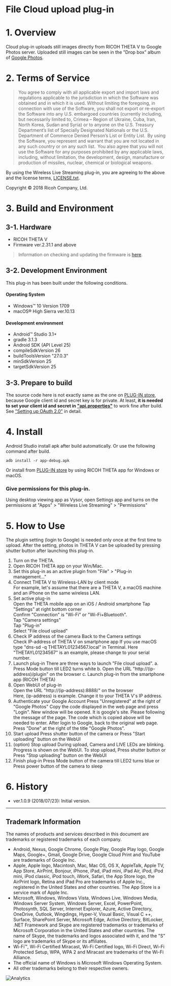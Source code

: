# File Cloud upload plug-in

# 1. Overview
Cloud plug-in uploads still images directly from RICOH THETA V to Google Photos server.
Uploaded still images can be seen in the "Drop box" album of [Google Photos](https://photos.google.com/).

# 2. Terms of Service

> You agree to comply with all applicable export and import laws and regulations applicable to the jurisdiction in which the Software was obtained and in which it is used. Without limiting the foregoing, in connection with use of the Software, you shall not export or re-export the Software  into any U.S. embargoed countries (currently including, but necessarily limited to, Crimea – Region of Ukraine, Cuba, Iran, North Korea, Sudan and Syria) or  to anyone on the U.S. Treasury Department’s list of Specially Designated Nationals or the U.S. Department of Commerce Denied Person’s List or Entity List.  By using the Software, you represent and warrant that you are not located in any such country or on any such list.  You also agree that you will not use the Software for any purposes prohibited by any applicable laws, including, without limitation, the development, design, manufacture or production of missiles, nuclear, chemical or biological weapons.

By using the Wireless Live Streaming plug-in, you are agreeing to the above and the license terms, [LICENSE.txt](LICENSE.txt).

Copyright &copy; 2018 Ricoh Company, Ltd.

# 3. Build and Environment

## 3-1. Hardware

* RICOH THETA V
* Firmware ver.2.31.1 and above

> Information on checking and updating the firmware is [here](https://theta360.com/en/support/manual/v/content/pc/pc_09.html).

## 3-2.  Development Environment

This plug-in has been built under the following conditions.

#### Operating System

* Windows&trade; 10 Version 1709
* macOS&reg; High Sierra ver.10.13

#### Development environment

* Android&trade; Studio 3.1+
* gradle 3.1.3
* Android SDK (API Level 25)
* compileSdkVersion 26
* buildToolsVersion "27.0.3"
* minSdkVersion 25
* targetSdkVersion 25

## 3-3.  Prepare to build

The source code here is not exactly same as the one on [PLUG-IN store](https://pluginstore.theta360.com/plugins/com.theta360.cloudupload/), because Google client id and secret key is for private.
At least, **it is needed to set your client id and secret in ["api.properties"](https://github.com/ricohapi/theta-cloud-upload-plugin/blob/master/app/src/main/assets/api.properties)** to work fine after build.
See ["Setting up OAuth 2.0"](https://support.google.com/cloud/answer/6158849) in detail.

# 4. Install
Android Studio install apk after build automatically. Or use the following command after build.

```
adb install -r app-debug.apk
```

Or install from [PLUG-IN store](https://pluginstore.theta360.com/plugins/com.theta360.cloudupload/) by using RICOH THETA app for Windows or macOS.

### Give permissions for this plug-in.

Using desktop viewing app as Vysor, open Settings app and turns on the permissions at "Apps" > "Wireless Live Streaming" > "Permissions"

# 5. How to Use
The plugin setting (login to Google) is needed only once at the first time to upload.
After the setting, photos in THETA V can be uploaded by pressing shutter button after launching this plug-in.


1. Turn on the THETA.
2. Open RICOH THETA app on your Win/Mac.
3. Set this plug-in as an active plugin from "File" > "Plug-in management..."
4. Connect THETA V to Wireless-LAN by client mode  
   For example, let's assume that there are a THETA V, a macOS machine and an iPhone on the same wireless LAN.  
5. Set active plug-in  
   Open the THETA mobile app on an iOS / Android smartphone
   Tap "Settings" at right bottom corner  
   Confirm "Connection" is "Wi-Fi" or "Wi-Fi+Bluetooth".  
   Tap "Camera settings"  
   Tap "Plug-in"  
   Select "File cloud upload"  
6. Check IP address of the camera
   Back to the Camera settings  
   Check IP-address of THETA V on smartphone app
   If you use macOS type "dns-sd -q THETAYL01234567.local" in Terminal. Here "THETAYL01234567" is an example, please change to your serial number.
7. Launch plug-in
   There are three ways to launch "File cloud upload".
   a. Press Mode button till LED2 turns white
   b. Open the URL "http://(ip-address)/plugin" on the browser
   c. Launch plug-in from the smartphone app (RICOH THETA)
8. Open WebUI of plug-in  
    Open the URL "http://(ip-address):8888/" on the browser   
    Here, (ip-address) is example. Change it to your THETA V's IP address.  
9. Authenticate your Google Account
    Press "Unregistered" at the right of "Google Photos"
    Copy the code displayed in the web page and press "Login".
    New window will be opened. It is google's site. Please following the message of the page. The code which is copied above will be needed to enter.
    After login to Google, back to the original web page.
    Press "Done" at the right of the title "Google Photos".
10. Start upload
    Press shutter button of the camera
     or
    Press "Start uploading" button on the WebUI
11. (option) Stop upload
    During upload, Camera and LIVE LEDs are blinking. Progress is shown on the WebUI.
    To stop upload,
    Press shutter button
     or
    Press "Stop uploading" button on the WebUI
12. Finish plug-in
    Press Mode button of the camera till LED2 turns blue
     or
    Press power button of the camera to sleep

# 6. History
* ver.1.0.9 (2018/07/23): Initial version.

---

## Trademark Information

The names of products and services described in this document are trademarks or registered trademarks of each company.

* Android, Nexus, Google Chrome, Google Play, Google Play logo, Google Maps, Google+, Gmail, Google Drive, Google Cloud Print and YouTube are trademarks of Google Inc.
* Apple, Apple logo, Macintosh, Mac, Mac OS, OS X, AppleTalk, Apple TV, App Store, AirPrint, Bonjour, iPhone, iPad, iPad mini, iPad Air, iPod, iPod mini, iPod classic, iPod touch, iWork, Safari, the App Store logo, the AirPrint logo, Retina and iPad Pro are trademarks of Apple Inc., registered in the United States and other countries. The App Store is a service mark of Apple Inc.
* Microsoft, Windows, Windows Vista, Windows Live, Windows Media, Windows Server System, Windows Server, Excel, PowerPoint, Photosynth, SQL Server, Internet Explorer, Azure, Active Directory, OneDrive, Outlook, Wingdings, Hyper-V, Visual Basic, Visual C ++, Surface, SharePoint Server, Microsoft Edge, Active Directory, BitLocker, .NET Framework and Skype are registered trademarks or trademarks of Microsoft Corporation in the United States and other countries. The name of Skype, the trademarks and logos associated with it, and the "S" logo are trademarks of Skype or its affiliates.
* Wi-Fi™, Wi-Fi Certified Miracast, Wi-Fi Certified logo, Wi-Fi Direct, Wi-Fi Protected Setup, WPA, WPA 2 and Miracast are trademarks of the Wi-Fi Alliance.
* The official name of Windows is Microsoft Windows Operating System.
* All other trademarks belong to their respective owners.

![Analytics](https://ga-beacon.appspot.com/UA-73311422-5/file-cloud-upload)

